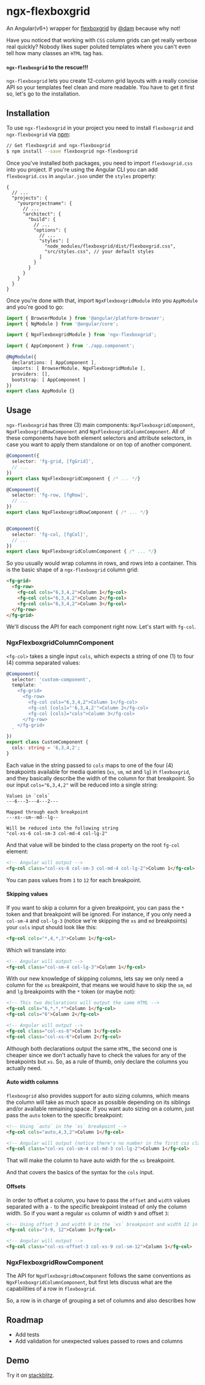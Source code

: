 # ngx-flexboxgrid

An Angular(v6+) wrapper for [flexboxgrid](https://github.com/kristoferjoseph/flexboxgrid) by [@dam](https://twitter.com/dam) because why not!

Have you noticed that working with `CSS` column grids can get really verbose real quickly? Nobody likes super poluted templates where you can't even tell how many classes an `HTML` tag has. 

#### `ngx-flexboxgrid` to the rescue!!!

`ngx-flexboxgrid` lets you create 12-column grid layouts with a really concise API so your templates feel clean and more readable. You have to get it first so, let's go to the installation.


## Installation

To use `ngx-flexboxgrid` in your project you need to install `flexboxgrid` and `ngx-flexboxgrid` via [npm](https://www.npmjs.com/package/ngx-flexboxgrid):

```bash
// Get flexboxgrid and ngx-flexboxgrid
$ npm install --save flexboxgrid ngx-flexboxgrid
```

Once you've installed both packages, you need to import `flexboxgrid.css` into you project. If you're using the Angular CLI you can add `flexboxgrid.css` in `angular.json` under the `styles` property:

```JSONWitchComments
{
  // ...
  "projects": {
    "yourprojectname": {
      // ...
      "architect": {
        "build": {
          // ...
          "options": {
            // ...
            "styles": [
              "node_modules/flexboxgrid/dist/flexboxgrid.css", 
              "src/styles.css", // your default styles
            ]
          }
        }
      }
    }
  }
}
```

Once you're done with that, import `NgxFlexboxgridModule` into you `AppModule` and you're good to go:

```typescript
import { BrowserModule } from '@angular/platform-browser';
import { NgModule } from '@angular/core';

import { NgxFlexboxgridModule } from 'ngx-flexboxgrid';

import { AppComponent } from './app.component';

@NgModule({
  declarations: [ AppComponent ],
  imports: [ BrowserModule, NgxFlexboxgridModule ],
  providers: [],
  bootstrap: [ AppComponent ]
})
export class AppModule {}
```

## Usage

`ngx-flexboxgrid` has three (3) main components: `NgxFlexboxgridComponent`, `NgxFlexboxgridRowComponent` and `NgxFlexboxgridColumnComponent`. All of these components have both element selectors and attribute selectors, in case you want to apply them standalone or on top of another component.

```typescript
@Component({
  selector: 'fg-grid, [fgGrid]',
  // ...
})
export class NgxFlexboxgridComponent { /* ... */}

@Component({
  selector: 'fg-row, [fgRow]',
  // ...
})
export class NgxFlexboxgridRowComponent { /* ... */}


@Component({
  selector: 'fg-col, [fgCol]',
  // ...
})
export class NgxFlexboxgridColumnComponent { /* ... */}
``` 

So you usually would wrap columns in rows, and rows into a container. This is the basic shape of a `ngx-flexboxgrid` column grid:

```html
<fg-grid>
  <fg-row>
    <fg-col cols="6,3,4,2">Column 1</fg-col>
    <fg-col cols="6,3,4,2">Column 2</fg-col>
    <fg-col cols="6,3,4,2">Column 3</fg-col>
  </fg-row>
</fg-grid>
```

We'll discuss the API for each component right now. Let's start with `fg-col`.

### NgxFlexboxgridColumnComponent

`<fg-col>` takes a single input `cols`, which expects a string of one (1) to four (4) comma separated values:

```typescript
@Component({
  selector: 'custom-component',
  template: `
    <fg-grid>
      <fg-row>
        <fg-col cols="6,3,4,2">Column 1</fg-col>
        <fg-col [cols]="'6,3,4,2'">Column 2</fg-col>
        <fg-col [cols]="cols">Column 3</fg-col>
      </fg-row>
    </fg-grid>
  `
})
export class CustomComponent {
  cols: string = '6,3,4,2';
}
```

Each value in the string passed to `cols` maps to one of the four (4) breakpoints available for media queries (`xs`, `sm`, `md` and `lg`) in `flexboxgrid`, and they basically describe the width of the column for that breakpoint. So our input `cols="6,3,4,2"` will be reduced into a single string:

```
Values in `cols`
---6---3---4---2---

Mapped through each breakpoint
---xs--sm--md--lg--

Will be reduced into the following string
"col-xs-6 col-sm-3 col-md-4 col-lg-2"
```

And that value will be binded to the class property on the root `fg-col` element:

```html
<!-- Angular will output -->
<fg-col class="col-xs-6 col-sm-3 col-md-4 col-lg-2">Column 1</fg-col>
```

You can pass values from `1` to `12` for each breakpoint. 

#### Skipping values

If you want to skip a column for a given breakpoint, you can pass the `*` token and that breakpoint will be ignored. For instance, if you only need a `col-sm-4` and `col-lg-3` (notice we're skipping the `xs` and `md` breakpoints) your `cols` input should look like this:

```html
<fg-col cols="*,4,*,3">Column 1</fg-col>
```

Which wil translate into: 

```html
<!-- Angular will output -->
<fg-col class="col-sm-4 col-lg-3">Column 1</fg-col>
```

With our new knowledge of skipping columns, lets say we only need a column for the `xs` breakpoint, that means we would have to skip the `sm`, `md` and `lg` breakpoints with the `*` token (or maybe not):

```html
<!-- This two declarations will output the same HTML -->
<fg-col cols="6,*,*,*">Column 1</fg-col>
<fg-col cols="6">Column 2</fg-col>

<!-- Angular will output -->
<fg-col class="col-xs-6">Column 1</fg-col>
<fg-col class="col-xs-6">Column 2</fg-col>
```

Although both declarations output the same `HTML`, the second one is cheaper since we don't actually have to check the values for any of the breakpoints but `xs`. So, as a rule of thumb, only declare the columns you actually need.

#### Auto width columns

`flexboxgrid` also provides support for auto sizing columns, which means the column will take as much space as possible depending on its siblings and/or available remaining space. If you want auto sizing on a column, just pass the `auto` token to the specific breakpoint:

```html
<!-- Using `auto` in the `xs` breakpoint -->
<fg-col cols="auto,4,3,2">Column 1</fg-col>

<!-- Angular will output (notice there's no number in the first css class) -->
<fg-col class="col-xs col-sm-4 col-md-3 col-lg-2">Column 1</fg-col>
```

That will make the column to have auto width for the `xs` breakpoint.

And that covers the basics of the syntax for the `cols` input.

#### Offsets

In order to offset a column, you have to pass the `offset` and `width` values separated with a `-` to the specific breakpoint instead of only the column width. So if you want a regular `xs` column of width `9` and offset `3`:

```html
<!-- Using offset 3 and width 9 in the `xs` breakpoint and width 12 in `sm` breakpoint -->
<fg-col cols="3-9, 12">Column 1</fg-col>

<!-- Angular will output -->
<fg-col class="col-xs-offset-3 col-xs-9 col-sm-12">Column 1</fg-col>
```

### NgxFlexboxgridRowComponent

The API for `NgxFlexboxgridRowComponent` follows the same conventions as `NgxFlexboxgridColumnComponent`, but first lets discuss what are the capabilities of a row in `flexboxgrid`.

So, a row is in charge of grouping a set of columns and also describes how 


## Roadmap

- Add tests
- Add validation for unexpected values passed to rows and columns

## Demo

Try it on [stackblitz](https://stackblitz.com/edit/ngx-flexboxgrid-demo).

